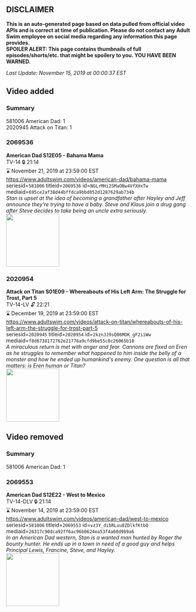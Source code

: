 ## DISCLAIMER
**This is an auto-generated page based on data pulled from official video APIs and is correct at time of publication. Please do not contact any Adult Swim employee on social media regarding any information this page provides.**  
**SPOILER ALERT: This page contains thumbnails of full episodes/shorts/etc. that might be spoilery to you. YOU HAVE BEEN WARNED.**  

_Last Update: November 15, 2019 at 00:00:37 EST_
## Video added
### Summary
581006 American Dad: 1  
2020945 Attack on Titan: 1  
### 2069536
**American Dad S12E05 - Bahama Mama**  
TV-14 🔒 21:14  
⌛ November 21, 2019 at 23:59:00 EST  
https://www.adultswim.com/videos/american-dad/bahama-mama  
seriesid=`581006` titleid=`2069536` id=`NGLrMHi2SMaOBw4VfXHxTw` mediaid=`695ce2af38d44bffdca9bbd052d1287629ab734b`  
_Stan is upset at the idea of becoming a grandfather after Hayley and Jeff announce they're trying to have a baby. Steve and Klaus join a drug gang after Steve decides to take being an uncle extra seriously._  
<a href="https://i.cdn.turner.com/adultswim/big/image-upload/thumbnails/thumb-2_image-15175246934826.jpg"><img src="https://i.cdn.turner.com/adultswim/big/image-upload/thumbnails/thumb-2_image-15175246934826.jpg" height="144px" /></a>
### 2020954
**Attack on Titan S01E09 - Whereabouts of His Left Arm: The Struggle for Trost, Part 5**  
TV-14-LV 🔓 22:21  
⌛ December 19, 2019 at 23:59:00 EST  
https://www.adultswim.com/videos/attack-on-titan/whereabouts-of-his-left-arm-the-struggle-for-trost-part-5  
seriesid=`2020945` titleid=`2020954` id=`2kznJJ9sQ06MOK_gF2iiWw` mediaid=`f8d6738172762e21776a9cfd9be55c0c26065b10`  
_A miraculous return is met with anger and fear. Cannons are fixed on Eren as he struggles to remember what happened to him inside the belly of a monster and how he ended up humankind's enemy. One question is all that matters: is Eren human or Titan?_  
<a href="https://i.cdn.turner.com/adultswim/big/video/whereabouts-of-his-left-arm-the-struggle-for-trost-part-5/attackontitan_cc_09_pt2.jpg"><img src="https://i.cdn.turner.com/adultswim/big/video/whereabouts-of-his-left-arm-the-struggle-for-trost-part-5/attackontitan_cc_09_pt2.jpg" height="144px" /></a>
## Video removed
### Summary
581006 American Dad: 1  
### 2069553
**American Dad S12E22 - West to Mexico**  
TV-14-DLV 🔒 21:14  
⌛ November 14, 2019 at 23:59:00 EST  
https://www.adultswim.com/videos/american-dad/west-to-mexico  
seriesid=`581006` titleid=`2069553` id=`vz3Y_dibRLuu8ZDlkfKtbQ` mediaid=`26317c90dca92ff6ac96b0624ea53f4a60d9b9a6`  
_In an American Dad western, Stan is a wanted man hunted by Roger the bounty hunter. He ends up in a town in need of a good guy and helps Principal Lewis, Francine, Steve, and Hayley._  
<a href="https://i.cdn.turner.com/adultswim/big/image-upload/thumbnails/thumb-2_image-15188043915002.jpg"><img src="https://i.cdn.turner.com/adultswim/big/image-upload/thumbnails/thumb-2_image-15188043915002.jpg" height="144px" /></a>

